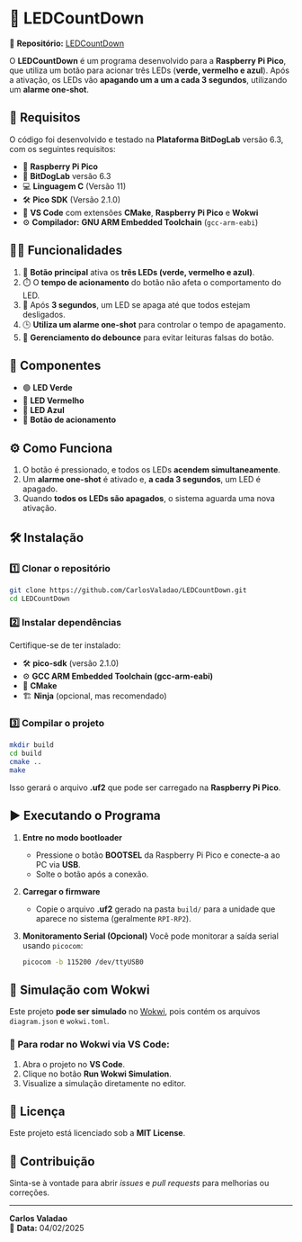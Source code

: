 # 🚀 LEDCountDown

🔗 **Repositório:** [LEDCountDown](https://github.com/CarlosValadao/LEDCountDown)

O **LEDCountDown** é um programa desenvolvido para a **Raspberry Pi Pico**, que utiliza um botão para acionar três LEDs (**verde, vermelho e azul**). Após a ativação, os LEDs vão **apagando um a um a cada 3 segundos**, utilizando um **alarme one-shot**.

## 🚀 Requisitos

O código foi desenvolvido e testado na **Plataforma BitDogLab** versão 6.3, com os seguintes requisitos:

- 🛒 **Raspberry Pi Pico**
- 🔧 **BitDogLab** versão 6.3
- 💻 **Linguagem C** (Versão 11)
- 🛠️ **Pico SDK** (Versão 2.1.0)
- 🔧 **VS Code** com extensões **CMake**, **Raspberry Pi Pico** e **Wokwi**
- ⚙️ **Compilador:** **GNU ARM Embedded Toolchain** (`gcc-arm-eabi`)

## 🧑‍💻 Funcionalidades

1. 🔘 **Botão principal** ativa os **três LEDs (verde, vermelho e azul)**.
2. ⏱️ O **tempo de acionamento** do botão não afeta o comportamento do LED.
3. 🔄 Após **3 segundos**, um LED se apaga até que todos estejam desligados.
4. 🕒 **Utiliza um alarme one-shot** para controlar o tempo de apagamento.
5. 🚨 **Gerenciamento do debounce** para evitar leituras falsas do botão.

## 🧩 Componentes

- 🟢 **LED Verde**
- 🔴 **LED Vermelho**
- 🔵 **LED Azul**
- 🔘 **Botão de acionamento**

## ⚙️ Como Funciona

1. O botão é pressionado, e todos os LEDs **acendem simultaneamente**.
2. Um **alarme one-shot** é ativado e, **a cada 3 segundos**, um LED é apagado.
3. Quando **todos os LEDs são apagados**, o sistema aguarda uma nova ativação.

## 🛠️ Instalação

### 1️⃣ Clonar o repositório
```bash
git clone https://github.com/CarlosValadao/LEDCountDown.git
cd LEDCountDown
```

### 2️⃣ Instalar dependências
Certifique-se de ter instalado:

- 🛠️ **pico-sdk** (versão 2.1.0)
- ⚙️ **GCC ARM Embedded Toolchain (gcc-arm-eabi)**
- 🔧 **CMake**
- 🏗️ **Ninja** (opcional, mas recomendado)

### 3️⃣ Compilar o projeto
```bash
mkdir build
cd build
cmake ..
make
```
Isso gerará o arquivo **.uf2** que pode ser carregado na **Raspberry Pi Pico**.

## ▶️ Executando o Programa

1. **Entre no modo bootloader**
   - Pressione o botão **BOOTSEL** da Raspberry Pi Pico e conecte-a ao PC via **USB**.
   - Solte o botão após a conexão.

2. **Carregar o firmware**
   - Copie o arquivo **.uf2** gerado na pasta `build/` para a unidade que aparece no sistema (geralmente `RPI-RP2`).

3. **Monitoramento Serial (Opcional)**
   Você pode monitorar a saída serial usando `picocom`:
   ```bash
   picocom -b 115200 /dev/ttyUSB0
   ```

## 🔬 Simulação com Wokwi

Este projeto **pode ser simulado** no [Wokwi](https://wokwi.com/), pois contém os arquivos `diagram.json` e `wokwi.toml`.

### 📌 Para rodar no Wokwi via **VS Code**:
1. Abra o projeto no **VS Code**.
2. Clique no botão **Run Wokwi Simulation**.
3. Visualize a simulação diretamente no editor.


## 📜 Licença

Este projeto está licenciado sob a **MIT License**.

## 💬 Contribuição

Sinta-se à vontade para abrir *issues* e *pull requests* para melhorias ou correções.

---

**Carlos Valadao**  
📅 **Data:** 04/02/2025
